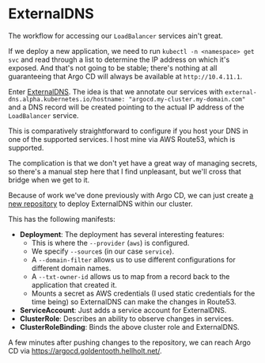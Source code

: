 # ExternalDNS

The workflow for accessing our `LoadBalancer` services ain't great.

If we deploy a new application, we need to run `kubectl -n <namespace> get svc` and read through a list to determine the IP address on which it's exposed. And that's not going to be stable; there's nothing at all guaranteeing that Argo CD will always be available at `http://10.4.11.1`.

Enter [ExternalDNS](https://github.com/kubernetes-sigs/external-dns). The idea is that we annotate our services with `external-dns.alpha.kubernetes.io/hostname: "argocd.my-cluster.my-domain.com"` and a DNS record will be created pointing to the actual IP address of the `LoadBalancer` service.

This is comparatively straightforward to configure if you host your DNS in one of the supported services. I host mine via AWS Route53, which is supported.

The complication is that we don't yet have a great way of managing secrets, so there's a manual step here that I find unpleasant, but we'll cross that bridge when we get to it.

Because of work we've done previously with Argo CD, we can just create [a new repository](https://github.com/goldentooth/external-dns) to deploy ExternalDNS within our cluster.

This has the following manifests:

- **Deployment**: The deployment has several interesting features:
  - This is where the `--provider` (`aws`) is configured.
  - We specify `--source`s (in our case `service`).
  - A `--domain-filter` allows us to use different configurations for different domain names.
  - A `--txt-owner-id` allows us to map from a record back to the application that created it.
  - Mounts a secret  as AWS credentials (I used static credentials for the time being) so ExternalDNS can make the changes in Route53.
- **ServiceAccount**: Just adds a service account for ExternalDNS.
- **ClusterRole**: Describes an ability to observe changes in services.
- **ClusterRoleBinding**: Binds the above cluster role and ExternalDNS.

A few minutes after pushing changes to the repository, we can reach Argo CD via https://argocd.goldentooth.hellholt.net/.
